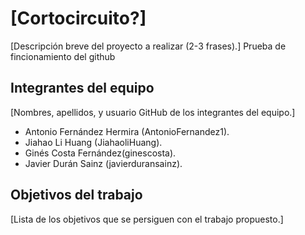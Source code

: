 # **[Cortocircuito?]**

[Descripción breve del proyecto a realizar (2-3 frases).]
Prueba de fincionamiento del github

## **Integrantes del equipo**

[Nombres, apellidos, y usuario GitHub de los integrantes del equipo.]
- Antonio Fernández Hermira (AntonioFernandez1).
- Jiahao Li Huang (JiahaoliHuang).
- Ginés Costa Fernández(ginescosta).
- Javier Durán Sainz (javierduransainz).

## **Objetivos del trabajo**

[Lista de los objetivos que se persiguen con el trabajo propuesto.]

